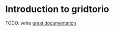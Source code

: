 # Introduction to gridtorio

TODO: write [great documentation](http://jacobian.org/writing/what-to-write/)
